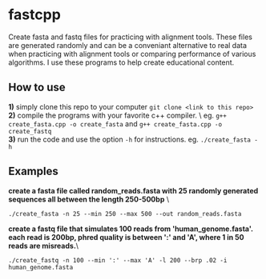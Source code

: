 # fastcpp
Create fasta and fastq files for practicing with alignment tools.  These files are generated randomly and can be a conveniant alternative to real data
when practicing with alignment tools or comparing performance of various algorithms.  I use these programs to help create educational content.
## How to use
**1)** simply clone this repo to your computer `git clone <link to this repo>`\
**2)** compile the programs with your favorite c++ compiler. \ 
eg. `g++ create_fasta.cpp -o create_fasta` and `g++ create_fasta.cpp -o create_fastq`\
**3)** run the code and use the option `-h` for instructions. eg. `./create_fasta -h` 

## Examples
**create a fasta file called random_reads.fasta with 25 randomly generated sequences all between the length 250-500bp** \
 ```
 ./create_fasta -n 25 --min 250 --max 500 --out random_reads.fasta
 ```
 **create a fastq file that simulates 100 reads from 'human_genome.fasta'.  each read is 200bp, phred quality is between ':' and 'A', where 1 in 50 reads are misreads.**\
 ```
 ./create_fastq -n 100 --min ':' --max 'A' -l 200 --brp .02 -i human_genome.fasta
 ```

